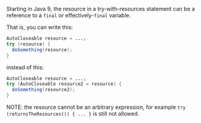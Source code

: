Starting in Java 9, the resource in a try-with-resources statement can be a
reference to a `final` or effectively-`final` variable.

That is, you can write this:

```java
AutoCloseable resource = ...;
try (resource) {
  doSomething(resource);
}
```

instead of this:

```java
AutoCloseable resource = ...;
try (AutoCloseable resource2 = resource) {
  doSomething(resource2);
}
```

NOTE: the resource cannot be an arbitrary expression, for example `try
(returnsTheResources()) { ... }` is still not allowed.

